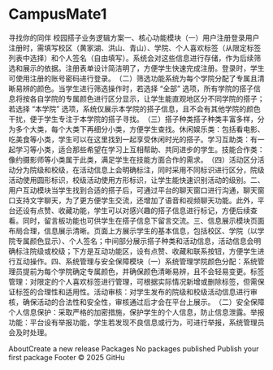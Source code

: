 # CampusMate1
寻找你的同伴 校园搭子业务逻辑方案​一、核心功能模块​（一）用户注册登录​用户注册时，需填写校区（黄家湖、洪山、青山）、学院、个人喜欢标签（从限定标签列表中选择）和个人签名（自由填写）。系统会对这些信息进行存储，作为后续筛选和展示的依据。注册表单设计简洁明了，方便学生快速完成注册。登录时，学生可使用注册的账号密码进行登录。​（二）筛选功能​系统为每个学院分配了专属且清晰易辨的颜色。当学生进行筛选操作时，若选择 “全部” 选项，所有学院的搭子信息将按各自学院的专属颜色进行区分显示，让学生能直观地区分不同学院的搭子；若选择 “本学院” 选项，系统仅展示本学院的搭子信息，且不会有其他学院的颜色干扰，便于学生专注于本学院的搭子寻找。​（三）搭子种类​搭子种类丰富多样，分为多个大类，每个大类下再细分小类，方便学生查找。​休闲娱乐类：包括看电影、吃美食等小类，学生可以在这里找到一起享受休闲时光的搭子。​学习互助类：有一起学习等小类，适合那些希望在学习上互相帮助、共同进步的学生。​技能合作类：像约摄影师等小类属于此类，满足学生在技能方面合作的需求。​（四）活动区分​活动分为院级和校级，在活动信息上会明确标注，同时采用不同标识进行区分，院级活动使用圆形标识，校级活动使用方形标识，让学生能快速识别活动的级别。​二、用户互动模块​当学生找到合适的搭子后，可通过平台的聊天窗口进行沟通，聊天窗口支持文字聊天，为了更方便学生交流，还增加了语音和视频聊天功能。此外，平台还设有点赞、收藏功能，学生可以对感兴趣的搭子信息进行标记，方便后续查看。同时，留言板功能也可供学生在搭子信息下留言交流。​三、信息展示模块​页面布局合理，信息展示清晰。页面上方展示学生的基本信息，包括校区、学院（以学院专属颜色显示）、个人签名；中间部分展示搭子种类和活动信息，活动信息会明确标注院级或校级；下方是互动功能区，设有点赞、收藏和联系按钮，方便学生进行互动操作。​四、系统管理与安全保障模块​（一）系统管理​学院颜色分配：系统管理员提前为每个学院确定专属颜色，并确保颜色清晰易辨，且不会轻易变更。​标签管理：对限定的个人喜欢标签进行管理，可根据实际情况新增或删除标签，但需保证标签的合理性和适用性。​活动审核：对学生发布的院级和校级活动信息进行审核，确保活动的合法性和安全性，审核通过后才会在平台上展示。​（二）安全保障​个人信息保护：采取严格的加密措施，保护学生的个人信息，防止信息泄露。​举报功能：平台设有举报功能，学生若发现不良信息或行为，可进行举报，系统管理员会及时处理。​

AboutCreate a new release
Packages
No packages published
Publish your first package
Footer
© 2025 GitHu
